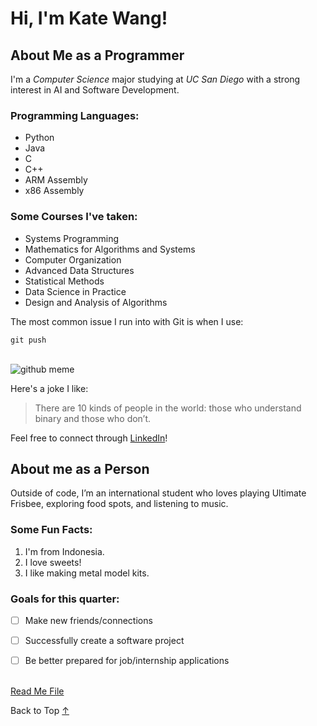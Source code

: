  # Hi, I'm Kate Wang!

## About Me as a Programmer
I'm a *Computer Science* major studying at *UC San Diego* with a strong interest in AI and Software Development.

### Programming Languages:
- Python
- Java
- C
- C++
- ARM Assembly
- x86 Assembly

### Some Courses I've taken:
- Systems Programming
- Mathematics for Algorithms and Systems
- Computer Organization
- Advanced Data Structures
- Statistical Methods
- Data Science in Practice
- Design and Analysis of Algorithms

The most common issue I run into with Git is when I use:
```
git push
```
\
![github meme](https://i.chzbgr.com/full/9812662528/hD293043C/someone-literally-bought-domain-do-this-guthibcom-spelled-wrong)

Here's a joke I like:
> There are 10 kinds of people in the world: those who understand binary and those who don’t.

Feel free to connect through [LinkedIn](https://www.linkedin.com/in/kate-wang-174593244/)!

## About me as a Person

Outside of code, I’m an international student who loves playing Ultimate Frisbee, exploring food spots, and listening to music.

### Some Fun Facts:
1. I'm from Indonesia.
2. I love sweets!
3. I like making metal model kits.

### Goals for this quarter:
- [ ] Make new friends/connections
- [ ] Successfully create a software project
- [ ] Be better prepared for job/internship applications


\
[Read Me File](README.md)

Back to Top [↑](#hi-im-kate-wang)
